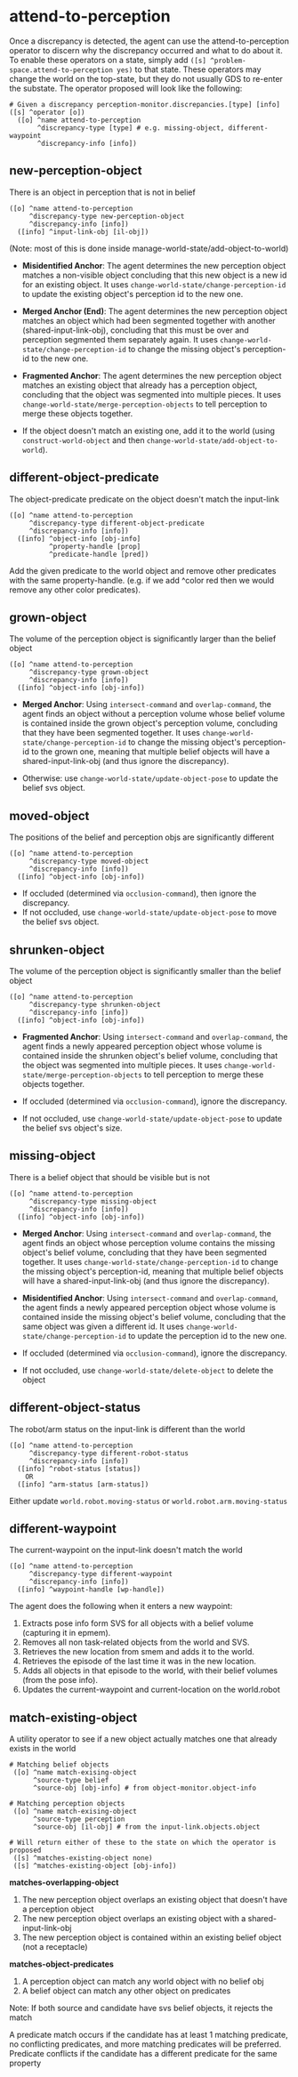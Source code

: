 # attend-to-perception

Once a discrepancy is detected, the agent can use the attend-to-perception operator 
to discern why the discrepancy occurred and what to do about it. 
To enable these operators on a state, simply add `([s] ^problem-space.attend-to-perception yes)`
to that state. These operators may change the world on the top-state, but they 
do not usually GDS to re-enter the substate. 
The operator proposed will look like the following:

```
# Given a discrepancy perception-monitor.discrepancies.[type] [info]
([s] ^operator [o])
  ([o] ^name attend-to-perception
       ^discrepancy-type [type] # e.g. missing-object, different-waypoint
       ^discrepancy-info [info])
```

## new-perception-object

There is an object in perception that is not in belief

```
([o] ^name attend-to-perception
     ^discrepancy-type new-perception-object
     ^discrepancy-info [info])
  ([info] ^input-link-obj [il-obj])
```

(Note: most of this is done inside manage-world-state/add-object-to-world)

* **Misidentified Anchor**: 
The agent determines the new perception object matches a non-visible object
concluding that this new object is a new id for an existing object.
It uses `change-world-state/change-perception-id` to update the existing object's perception id to the new one.

* **Merged Anchor (End)**:
The agent determines the new perception object matches an object which had been segmented together with another (shared-input-link-obj), 
concluding that this must be over and perception segmented them separately again. 
It uses `change-world-state/change-perception-id` to change the missing object's perception-id
to the new one.

* **Fragmented Anchor**:
The agent determines the new perception object matches an existing object that already has a perception object,
concluding that the object was segmented into multiple pieces. 
It uses `change-world-state/merge-perception-objects` to tell perception to merge these objects together.

* If the object doesn't match an existing one, add it to the world 
(using `construct-world-object` and then `change-world-state/add-object-to-world`).



## different-object-predicate

The object-predicate predicate on the object doesn't match the input-link

```
([o] ^name attend-to-perception
     ^discrepancy-type different-object-predicate
     ^discrepancy-info [info])
  ([info] ^object-info [obj-info]
          ^property-handle [prop]
          ^predicate-handle [pred])
```

Add the given predicate to the world object and remove 
other predicates with the same property-handle.
(e.g. if we add ^color red then we would remove any other color predicates).

## grown-object

The volume of the perception object is significantly larger than the belief object

```
([o] ^name attend-to-perception
     ^discrepancy-type grown-object
     ^discrepancy-info [info])
  ([info] ^object-info [obj-info])
```

* **Merged Anchor**:
Using `intersect-command` and `overlap-command`, the agent
finds an object without a perception volume whose belief volume is contained inside the 
grown object's perception volume, concluding that they have been segmented together. 
It uses `change-world-state/change-perception-id` to change the missing object's perception-id
to the grown one, meaning that multiple belief objects will have a shared-input-link-obj (and thus ignore the discrepancy). 

* Otherwise: use `change-world-state/update-object-pose` to update the belief svs object.


## moved-object

The positions of the belief and perception objs are significantly different

```
([o] ^name attend-to-perception
     ^discrepancy-type moved-object
     ^discrepancy-info [info])
  ([info] ^object-info [obj-info])
```


* If occluded (determined via `occlusion-command`), then ignore the discrepancy.
* If not occluded, use `change-world-state/update-object-pose` to move the belief svs object.


## shrunken-object

The volume of the perception object is significantly smaller than the belief object

```
([o] ^name attend-to-perception
     ^discrepancy-type shrunken-object
     ^discrepancy-info [info])
  ([info] ^object-info [obj-info])
```

* **Fragmented Anchor**:
Using `intersect-command` and `overlap-command`, 
the agent finds a newly appeared perception object whose volume is contained inside the shrunken object's belief volume, 
concluding that the object was segmented into multiple pieces. 
It uses `change-world-state/merge-perception-objects` to tell perception to merge these objects together.

* If occluded (determined via `occlusion-command`), ignore the discrepancy.
* If not occluded, use `change-world-state/update-object-pose` to update the belief svs object's size.


## missing-object

There is a belief object that should be visible but is not

```
([o] ^name attend-to-perception
     ^discrepancy-type missing-object
     ^discrepancy-info [info])
  ([info] ^object-info [obj-info])
```

* **Merged Anchor**:
Using `intersect-command` and `overlap-command`, the agent
finds an object whose perception volume contains the missing object's belief volume, 
concluding that they have been segmented together. 
It uses `change-world-state/change-perception-id` to change the missing object's perception-id,
meaning that multiple belief objects will have a shared-input-link-obj (and thus ignore the discrepancy). 

* **Misidentified Anchor**: 
Using `intersect-command` and `overlap-command`, 
the agent finds a newly appeared perception object whose volume is contained inside the missing object's belief volume, 
concluding that the same object was given a different id. 
It uses `change-world-state/change-perception-id` to update the perception id to the new one.

* If occluded (determined via `occlusion-command`), ignore the discrepancy.
* If not occluded, use `change-world-state/delete-object` to delete the object



## different-object-status

The robot/arm status on the input-link is different than the world

```
([o] ^name attend-to-perception
     ^discrepancy-type different-robot-status
     ^discrepancy-info [info])
  ([info] ^robot-status [status])
    OR
  ([info] ^arm-status [arm-status])
```

Either update `world.robot.moving-status` or `world.robot.arm.moving-status`


## different-waypoint

The current-waypoint on the input-link doesn't match the world

```
([o] ^name attend-to-perception
     ^discrepancy-type different-waypoint
     ^discrepancy-info [info])
  ([info] ^waypoint-handle [wp-handle])
```

The agent does the following when it enters a new waypoint:
1. Extracts pose info form SVS for all objects with a belief volume (capturing it in epmem).
1. Removes all non task-related objects from the world and SVS. 
1. Retrieves the new location from smem and adds it to the world. 
1. Retrieves the episode of the last time it was in the new location. 
1. Adds all objects in that episode to the world, with their belief volumes (from the pose info). 
1. Updates the current-waypoint and current-location on the world.robot


## match-existing-object

A utility operator to see if a new object actually matches one that already exists in the world

```
# Matching belief objects
 ([o] ^name match-exising-object
      ^source-type belief
      ^source-obj [obj-info] # from object-monitor.object-info
 
# Matching perception objects
 ([o] ^name match-exising-object
      ^source-type perception
      ^source-obj [il-obj] # from the input-link.objects.object

# Will return either of these to the state on which the operator is proposed
 ([s] ^matches-existing-object none)
 ([s] ^matches-existing-object [obj-info])
```

**matches-overlapping-object**

1. The new perception object overlaps an existing object that doesn't have a perception object
1. The new perception object overlaps an existing object with a shared-input-link-obj
1. The new perception object is contained within an existing belief object (not a receptacle)

**matches-object-predicates**

1. A perception object can match any world object with no belief obj
1. A belief object can match any other object on predicates

Note: If both source and candidate have svs belief objects, it rejects the match

A predicate match occurs if the candidate has at least 1 matching predicate, no conflicting predicates, 
and more matching predicates will be preferred.
Predicate conflicts if the candidate has a different predicate for the same property

